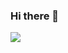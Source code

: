 ### Hi there 👋

<!--
**zkjDream/zkjDream** is a ✨ _special_ ✨ repository because its `README.md` (this file) appears on your GitHub profile.

Here are some ideas to get you started:

- 🔭 I’m currently working on ...
🔭 我正在痴迷的工作在我的前端开发工程师岗位上
- 🌱 I’m currently learning ...
🌱我正在痴迷于学习前端知识，Vue、Ts、React、以及项目中需要的知识
- 👯 I’m looking to collaborate on ...
- 🤔 I’m looking for help with ...
- 💬 Ask me about ...
- 📫 How to reach me: ...
- 😄 Pronouns: ...
- ⚡ Fun fact: ...
-->
![](https://github-readme-stats.vercel.app/api?username=zkjDream)
